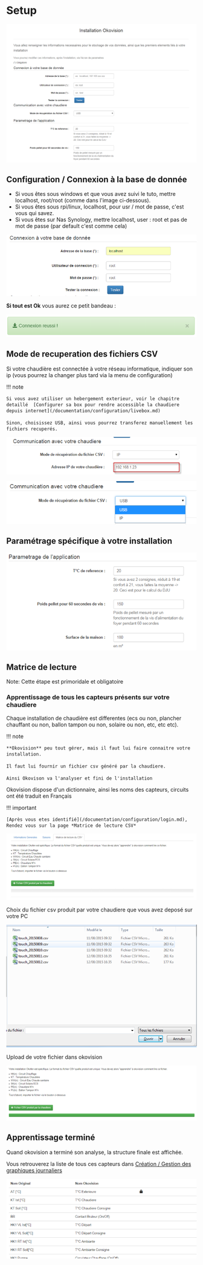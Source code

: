 # Setup

![w-0080-oko](/assets/img/oko/w-0080-oko.png)

## Configuration / Connexion à la base de donnée

- Si vous êtes sous windows et que vous avez suivi le tuto, mettre localhost, root/root (comme dans l'image ci-dessous).
- Si vous êtes sous rpi/linux, localhost, pour usr / mot de passe, c'est vous qui savez.
- Si vous êtes sur Nas Synology, mettre localhost, user : root et pas de mot de passe (par default c'est comme cela)

![w-0090-oko](/assets/img/oko/w-0090-oko.png)

**Si tout est Ok** vous aurez ce petit bandeau :

![w-0100-oko](/assets/img/oko/w-0100-oko.png)

## Mode de recuperation des fichiers CSV

Si votre chaudière est connectée à votre réseau informatique, indiquer son ip (vous pourrez la changer plus tard via la menu de configuration)

!!! note

    Si vous avez utiliser un hebergement exterieur, voir le chapitre detaillé  [Configurer sa box pour rendre accessible la chaudiere depuis internet](/documentation/configuration/livebox.md)

    Sinon, choisissez USB, ainsi vous pourrez transferez manuellement les fichiers recuperés.

![w-0120-oko](/assets/img/oko/w-0120-oko.png)

![w-0110-oko](/assets/img/oko/w-0110-oko.png)

## **Paramétrage spécifique** à votre installation

![w-0130-oko](/assets/img/oko/w-0130-oko.png)

## Matrice de lecture

Note: Cette étape est primoridale et obligatoire

### Apprentissage de tous les capteurs présents sur votre chaudiere

Chaque installation de chaudière est differentes (ecs ou non, plancher chauffant ou non, ballon tampon ou non, solaire ou non, etc, etc etc).

!!! note

    **Okovision** peu tout gérer, mais il faut lui faire connaitre votre installation.

    Il faut lui fournir un fichier csv généré par la chaudiere. 

    Ainsi Okovison va l'analyser et fini de l'installation

Okovision dispose d'un dictionnaire, ainsi les noms des capteurs, circuits ont été traduit en Français

!!! important

    [Après vous etes identifié](/documentation/configuration/login.md), Rendez vous sur la page *Matrice de lecture CSV*

![w-0140-oko](/assets/img/oko/w-0140-oko.png)

Choix du fichier csv produit par votre chaudiere que vous avez deposé sur votre PC

![w-0150-oko](/assets/img/oko/w-0150-oko.png)

Upload de votre fichier dans okovision

![w-0160-oko](/assets/img/oko/w-0160-oko.png)

## Apprentissage terminé

Quand okovision a terminé son analyse, la structure finale est affichée.

Vous retrouverez la liste de tous ces capteurs dans [Création / Gestion des graphiques journaliers](/documentation/configuration/manage-graphics.md)

![w-0170-ok](/assets/img/oko/w-0170-oko.png)
